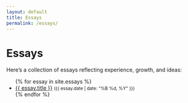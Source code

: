 ```yaml
---
layout: default
title: Essays
permalink: /essays/
---
```


# Essays

Here’s a collection of essays reflecting experience, growth, and ideas:

<ul>
  {% for essay in site.essays %}
    <li>
       <a href="{{ site.baseurl }}{{ essay.url }}">{{ essay.title }}</a>
      <small>({{ essay.date | date: "%B %d, %Y" }})</small>
    </li>
  {% endfor %}
</ul>